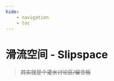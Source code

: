 ```yaml
---
hide:
    - navigation
    - toc
---
```


<div id="cnest" style="width:100vw;height:100vh;position:fixed;top:0;left:0;z-index: -2;"></div>
<script type="text/javascript" color="180,180,180" opacity="0.9" zIndex="-2" count="99" src="/assets/js/canvas-nest.js"></script>

# 滑流空间 - Slipspace

> ~~其实就是个灌水讨论区/留言板~~

